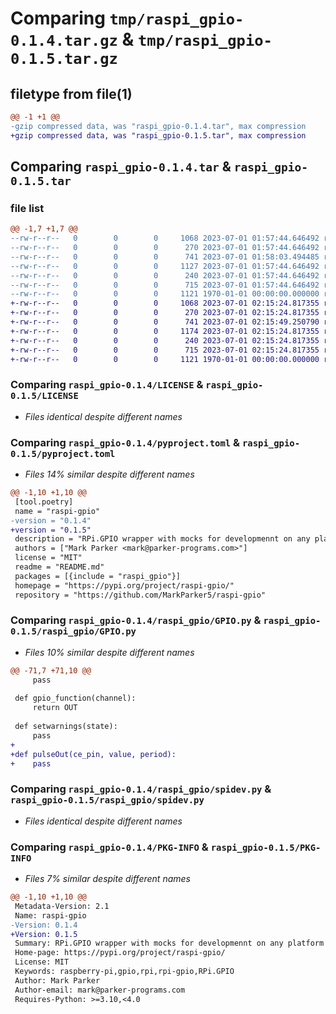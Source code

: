 # Comparing `tmp/raspi_gpio-0.1.4.tar.gz` & `tmp/raspi_gpio-0.1.5.tar.gz`

## filetype from file(1)

```diff
@@ -1 +1 @@
-gzip compressed data, was "raspi_gpio-0.1.4.tar", max compression
+gzip compressed data, was "raspi_gpio-0.1.5.tar", max compression
```

## Comparing `raspi_gpio-0.1.4.tar` & `raspi_gpio-0.1.5.tar`

### file list

```diff
@@ -1,7 +1,7 @@
--rw-r--r--   0        0        0     1068 2023-07-01 01:57:44.646492 raspi_gpio-0.1.4/LICENSE
--rw-r--r--   0        0        0      270 2023-07-01 01:57:44.646492 raspi_gpio-0.1.4/README.md
--rw-r--r--   0        0        0      741 2023-07-01 01:58:03.494485 raspi_gpio-0.1.4/pyproject.toml
--rw-r--r--   0        0        0     1127 2023-07-01 01:57:44.646492 raspi_gpio-0.1.4/raspi_gpio/GPIO.py
--rw-r--r--   0        0        0      240 2023-07-01 01:57:44.646492 raspi_gpio-0.1.4/raspi_gpio/__init__.py
--rw-r--r--   0        0        0      715 2023-07-01 01:57:44.646492 raspi_gpio-0.1.4/raspi_gpio/spidev.py
--rw-r--r--   0        0        0     1121 1970-01-01 00:00:00.000000 raspi_gpio-0.1.4/PKG-INFO
+-rw-r--r--   0        0        0     1068 2023-07-01 02:15:24.817355 raspi_gpio-0.1.5/LICENSE
+-rw-r--r--   0        0        0      270 2023-07-01 02:15:24.817355 raspi_gpio-0.1.5/README.md
+-rw-r--r--   0        0        0      741 2023-07-01 02:15:49.250790 raspi_gpio-0.1.5/pyproject.toml
+-rw-r--r--   0        0        0     1174 2023-07-01 02:15:24.817355 raspi_gpio-0.1.5/raspi_gpio/GPIO.py
+-rw-r--r--   0        0        0      240 2023-07-01 02:15:24.817355 raspi_gpio-0.1.5/raspi_gpio/__init__.py
+-rw-r--r--   0        0        0      715 2023-07-01 02:15:24.817355 raspi_gpio-0.1.5/raspi_gpio/spidev.py
+-rw-r--r--   0        0        0     1121 1970-01-01 00:00:00.000000 raspi_gpio-0.1.5/PKG-INFO
```

### Comparing `raspi_gpio-0.1.4/LICENSE` & `raspi_gpio-0.1.5/LICENSE`

 * *Files identical despite different names*

### Comparing `raspi_gpio-0.1.4/pyproject.toml` & `raspi_gpio-0.1.5/pyproject.toml`

 * *Files 14% similar despite different names*

```diff
@@ -1,10 +1,10 @@
 [tool.poetry]
 name = "raspi-gpio"
-version = "0.1.4"
+version = "0.1.5"
 description = "RPi.GPIO wrapper with mocks for developmennt on any platform"
 authors = ["Mark Parker <mark@parker-programs.com>"]
 license = "MIT"
 readme = "README.md"
 packages = [{include = "raspi_gpio"}]
 homepage = "https://pypi.org/project/raspi-gpio/"
 repository = "https://github.com/MarkParker5/raspi-gpio"
```

### Comparing `raspi_gpio-0.1.4/raspi_gpio/GPIO.py` & `raspi_gpio-0.1.5/raspi_gpio/GPIO.py`

 * *Files 10% similar despite different names*

```diff
@@ -71,7 +71,10 @@
     pass
 
 def gpio_function(channel):
     return OUT
 
 def setwarnings(state):
     pass
+
+def pulseOut(ce_pin, value, period):
+    pass
```

### Comparing `raspi_gpio-0.1.4/raspi_gpio/spidev.py` & `raspi_gpio-0.1.5/raspi_gpio/spidev.py`

 * *Files identical despite different names*

### Comparing `raspi_gpio-0.1.4/PKG-INFO` & `raspi_gpio-0.1.5/PKG-INFO`

 * *Files 7% similar despite different names*

```diff
@@ -1,10 +1,10 @@
 Metadata-Version: 2.1
 Name: raspi-gpio
-Version: 0.1.4
+Version: 0.1.5
 Summary: RPi.GPIO wrapper with mocks for developmennt on any platform
 Home-page: https://pypi.org/project/raspi-gpio/
 License: MIT
 Keywords: raspberry-pi,gpio,rpi,rpi-gpio,RPi.GPIO
 Author: Mark Parker
 Author-email: mark@parker-programs.com
 Requires-Python: >=3.10,<4.0
```

